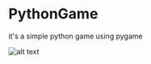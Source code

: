 # PythonGame
it's a simple python game using pygame

![alt text](https://github.com/saidc/PythonGame/blob/main/game.png?raw=true)
